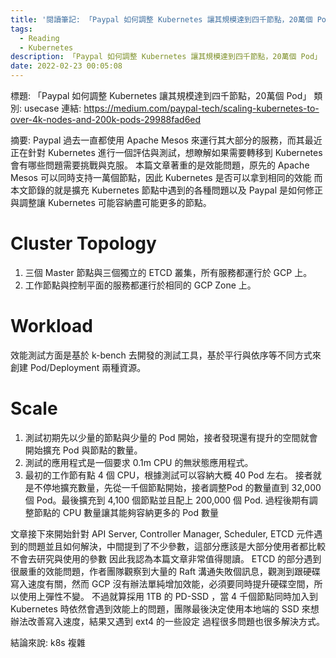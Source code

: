 ```yaml
---
title: '閱讀筆記: 「Paypal 如何調整 Kubernetes 讓其規模達到四千節點，20萬個 Pod」'
tags:
  - Reading
  - Kubernetes
description: 「Paypal 如何調整 Kubernetes 讓其規模達到四千節點，20萬個 Pod」
date: 2022-02-23 00:05:08
---
```


標題: 「Paypal 如何調整 Kubernetes 讓其規模達到四千節點，20萬個 Pod」
類別: usecase
連結: https://medium.com/paypal-tech/scaling-kubernetes-to-over-4k-nodes-and-200k-pods-29988fad6ed

摘要:
Paypal 過去一直都使用 Apache Mesos 來運行其大部分的服務，而其最近正在針對 Kubernetes 進行一個評估與測試，想瞭解如果需要轉移到 Kubernetes 會有哪些問題需要挑戰與克服。
本篇文章著重的是效能問題，原先的 Apache Mesos 可以同時支持一萬個節點，因此 Kubernetes 是否可以拿到相同的效能
而本文節錄的就是擴充 Kubernetes 節點中遇到的各種問題以及 Paypal 是如何修正與調整讓 Kubernetes 可能容納盡可能更多的節點。

# Cluster Topology
1. 三個 Master 節點與三個獨立的 ETCD 叢集，所有服務都運行於 GCP 上。
2. 工作節點與控制平面的服務都運行於相同的 GCP Zone 上。

# Workload
效能測試方面是基於 k-bench 去開發的測試工具，基於平行與依序等不同方式來創建 Pod/Deployment 兩種資源。

# Scale
1. 測試初期先以少量的節點與少量的 Pod 開始，接者發現還有提升的空間就會開始擴充 Pod 與節點的數量。
2. 測試的應用程式是一個要求 0.1m CPU 的無狀態應用程式。
3. 最初的工作節有點 4 個 CPU，根據測試可以容納大概 40 Pod 左右。
接者就是不停地擴充數量，先從一千個節點開始，接者調整Pod 的數量直到 32,000 個 Pod。最後擴充到 4,100 個節點並且配上 200,000 個 Pod.
過程後期有調整節點的 CPU 數量讓其能夠容納更多的 Pod 數量

文章接下來開始針對 API Server, Controller Manager, Scheduler, ETCD 元件遇到的問題並且如何解決，中間提到了不少參數，這部分應該是大部分使用者都比較不會去研究與使用的參數
因此我認為本篇文章非常值得閱讀。
ETCD 的部分遇到很嚴重的效能問題，作者團隊觀察到大量的 Raft 溝通失敗個訊息，觀測到跟硬碟寫入速度有關，然而 GCP 沒有辦法單純增加效能，必須要同時提升硬碟空間，所以使用上彈性不變。
不過就算採用 1TB 的 PD-SSD ，當 4 千個節點同時加入到 Kubernetes 時依然會遇到效能上的問題，團隊最後決定使用本地端的 SSD 來想辦法改善寫入速度，結果又遇到 ext4 的一些設定
過程很多問題也很多解決方式。

結論來說: k8s 複雜

